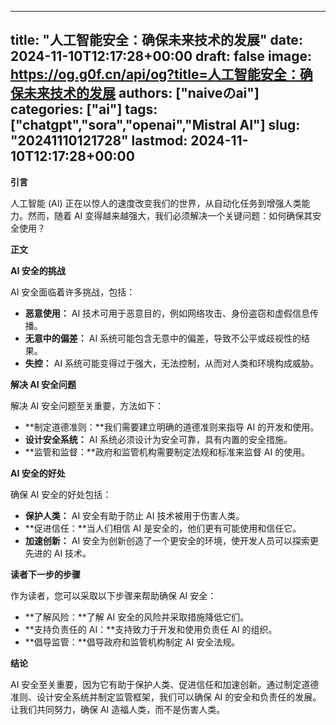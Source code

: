 
---
title: "人工智能安全：确保未来技术的发展"
date: 2024-11-10T12:17:28+00:00
draft: false
image: https://og.g0f.cn/api/og?title=人工智能安全：确保未来技术的发展
authors: ["naiveのai"]
categories: ["ai"]
tags: ["chatgpt","sora","openai","Mistral AI"]
slug: "20241110121728"
lastmod: 2024-11-10T12:17:28+00:00
---
**引言**

人工智能 (AI) 正在以惊人的速度改变我们的世界，从自动化任务到增强人类能力。然而，随着 AI 变得越来越强大，我们必须解决一个关键问题：如何确保其安全使用？

**正文**

**AI 安全的挑战**

AI 安全面临着许多挑战，包括：

- **恶意使用：** AI 技术可用于恶意目的，例如网络攻击、身份盗窃和虚假信息传播。
- **无意中的偏差：** AI 系统可能包含无意中的偏差，导致不公平或歧视性的结果。
- **失控：** AI 系统可能变得过于强大，无法控制，从而对人类和环境构成威胁。

**解决 AI 安全问题**

解决 AI 安全问题至关重要，方法如下：

- **制定道德准则：**我们需要建立明确的道德准则来指导 AI 的开发和使用。
- **设计安全系统：** AI 系统必须设计为安全可靠，具有内置的安全措施。
- **监管和监督：**政府和监管机构需要制定法规和标准来监督 AI 的使用。

**AI 安全的好处**

确保 AI 安全的好处包括：

- **保护人类：** AI 安全有助于防止 AI 技术被用于伤害人类。
- **促进信任：**当人们相信 AI 是安全的，他们更有可能使用和信任它。
- **加速创新：** AI 安全为创新创造了一个更安全的环境，使开发人员可以探索更先进的 AI 技术。

**读者下一步的步骤**

作为读者，您可以采取以下步骤来帮助确保 AI 安全：

- **了解风险：**了解 AI 安全的风险并采取措施降低它们。
- **支持负责任的 AI：**支持致力于开发和使用负责任 AI 的组织。
- **倡导监管：**倡导政府和监管机构制定 AI 安全法规。

**结论**

AI 安全至关重要，因为它有助于保护人类、促进信任和加速创新。通过制定道德准则、设计安全系统并制定监管框架，我们可以确保 AI 的安全和负责任的发展。让我们共同努力，确保 AI 造福人类，而不是伤害人类。
